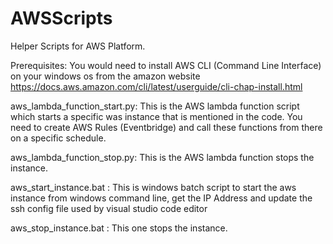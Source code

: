 # AWSScripts
Helper Scripts for AWS Platform.

Prerequisites:
You would need to install AWS CLI (Command Line Interface) on your windows os from the amazon website https://docs.aws.amazon.com/cli/latest/userguide/cli-chap-install.html

aws_lambda_function_start.py: 
  This is the AWS lambda function script which starts a specific was instance that is mentioned in the code. You need to create AWS Rules (Eventbridge) and call these functions from there on a specific schedule.

aws_lambda_function_stop.py: 
  This is the AWS lambda function stops the instance. 

aws_start_instance.bat : 
  This is windows batch script to start the aws instance from windows command line, get the IP Address and update the ssh config file used by visual studio code editor 

aws_stop_instance.bat : 
  This one stops the instance.

